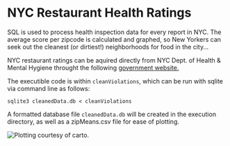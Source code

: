 # NYC Restaurant Health Ratings

SQL is used to process health inspection data for every report in NYC. The average score per zipcode is calculated and graphed, so New Yorkers can seek out the cleanest (or dirtiest!) neighborhoods for food in the city...

NYC restaurant ratings can be aquired directly from NYC Dept. of Health & Mental Hygiene throught the following [government website.](
https://data.cityofnewyork.us/Health/DOHMH-New-York-City-Restaurant-Inspection-Results/xx67-kt59/data)

The executible code is within `cleanViolations`, which can be run with sqlite via command line as follows:
```
sqlite3 cleanedData.db < cleanViolations
```
A formatted database file `cleanedData.db` will be created in the execution directory, as well as a zipMeans.csv file for ease of plotting. 

![Plotting courtesy of carto.](https://zacbullard.carto.com/builder/28b37ea2-d77f-11e6-b8e8-0ecd1babdde5/embed?state=%7B%22map%22%3A%7B%22ne%22%3A%5B40.52997988184389%2C-74.27581787109376%5D%2C%22sw%22%3A%5B40.870949302299984%2C-73.4044647216797%5D%2C%22center%22%3A%5B40.700682761880564%2C-73.84014129638673%5D%2C%22zoom%22%3A11%7D%7D) 
